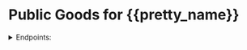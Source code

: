 # Public Goods for {{pretty_name}}

<details>
  <summary>Endpoints:</summary>
  <br>
  RPC: <a href="{{endpoints.rpc}}">{{endpoints.rpc}}</a><br>
  REST: <a href="{{endpoints.rest}}">{{endpoints.rest}}</a><br>
  GRPC: <a href="{{endpoints.grpc}}">{{endpoints.grpc}}</a>
</details>
